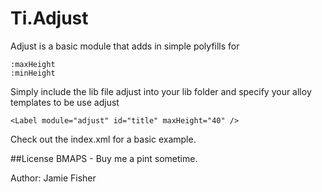 # Ti.Adjust
Adjust is a basic module that adds in simple polyfills for 
    
    :maxHeight
    :minHeight

Simply include the lib file adjust into your lib folder and specify your alloy templates to be use adjust

````
<Label module="adjust" id="title" maxHeight="40" />
````
Check out the index.xml for a basic example.

##License
BMAPS - Buy me a pint sometime.

Author: Jamie Fisher


